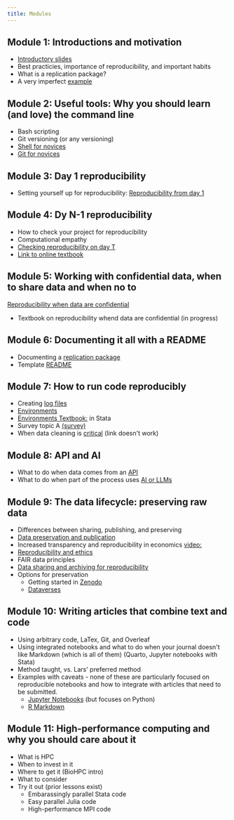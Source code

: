 ```yaml
---
title: Modules
---
```


## Module 1: Introductions and motivation
- [Introductory slides](https://larsvilhuber.github.io/summer-school-qicss-2025/presentation/presentation.html#/title-slide)
- Best practicies, importance of reproducibility, and important habits
- What is a replication package?
- A very imperfect [example](https://larsvilhuber.github.io/summer-school-qicss-2025/presentation/01-very-imperfect-example.html#/title-slide)

## Module 2: Useful tools: Why you should learn (and love) the command line
- Bash scripting
- Git versioning (or any versioning)
- [Shell for novices](https://swcarpentry.github.io/shell-novice/)
- [Git for novices](https://swcarpentry.github.io/git-novice/)

## Module 3: Day 1 reproducibility
- Setting yourself up for reproducibility: [Reproducibility from day 1](https://larsvilhuber.github.io/day1-tutorial/#/title-slide)

## Module 4: Dy N-1 reproducibility
- How to check your project for reproducibility
- Computational empathy
- [Checking reproducibility on day T](https://larsvilhuber.github.io/self-checking-reproducibility/presentation/#/title-slide)
- [Link to online textbook](https://larsvilhuber.github.io/self-checking-reproducibility/)

## Module 5: Working with confidential data, when to share data and when no to
  [Reproducibility when data are confidential](https://labordynamicsinstitute.github.io/reproducibility-confidential/#/title-slide)
- Textbook on reproducibility whend data are confidential (in progress)

## Module 6: Documenting it all with a README
- Documenting a [replication package](https://larsvilhuber.github.io/readme-presentation/#/title-slide)
- Template [README](https://social-science-data-editors.github.io/template_README/template-README.html)
  
## Module 7: How to run code reproducibly
- Creating [log files](https://larsvilhuber.github.io/self-checking-reproducibility/presentation/#/creating-log-files)
- [Environments](https://larsvilhuber.github.io/self-checking-reproducibility/presentation/#/environments)
- [Environments Textbook:](https://larsvilhuber.github.io/self-checking-reproducibility/12-environments-in-stata.html) in Stata
- Survey topic A [(survey)](https://cornell.yul1.qualtrics.com/jfe/form/SV_cNkhKL69K2Ob7o2)
- When data cleaning is [critical](https://github.com/labordynamicsinstitute/very-imperfect-example-lesson/blob/main/programs/01_dataclean.do#L40) (link doesn't work)

## Module 8: API and AI
- What to do when data comes from an [API](https://github.com/labordynamicsinstitute/alfred_example/)
- What to do when part of the process uses [AI or LLMs](https://larsvilhuber.github.io/reproducibility-for-llm/presentation/#/title-slide)

## Module 9: The data lifecycle: preserving raw data
- Differences between sharing, publishing, and preserving
- [Data preservation and publication](https://larsvilhuber.github.io/summer-school-qicss-2025/presentation/day2.html#/what-is-preservation)
- Increased transparency and reproducibility in economics [video:](https://www.youtube.com/watch?v=pj-y3dLDOEA)
- [Reproducibility and ethics](https://labordynamicsinstitute.github.io/crress/#session-2)
- FAIR data principles
- [Data sharing and archiving for reproducibility](https://labordynamicsinstitute.github.io/tutorial-data-sharing-archiving-2021/#/)
- Options for preservation
  - Getting started in [Zenodo](https://sandbox.zenodo.org/)
  - [Dataverses](https://borealisdata.ca/)
 
## Module 10: Writing articles that combine text and code
- Using arbitrary code, LaTex, Git, and Overleaf
- Using integrated notebooks and what to do when your journal doesn't like Markdown (which is all of them) (Quarto, Jupyter notebooks with Stata)
- Method taught, vs. Lars' preferred method
- Examples with caveats - none of these are particularly focused on reproducible notebooks and how to integrate with articles that need to be submitted.
  - [Jupyter Notebooks](https://datacarpentry.github.io/python-ecology-lesson/jupyter_notebooks.html) (but focuses on Python)
  - [R Markdown](https://rmarkdown.rstudio.com/lesson-1.html)
 
## Module 11: High-performance computing and why you should care about it
- What is HPC
- When to invest in it
- Where to get it (BioHPC intro)
- What to consider
- Try it out (prior lessons exist)
  - Embarassingly parallel Stata code
  - Easy parallel Julia code
  - High-performance MPI code
 
